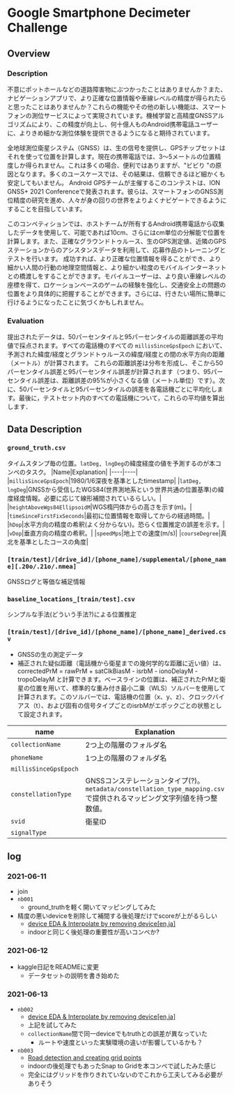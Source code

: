 # Google Smartphone Decimeter Challenge
## Overview
### Description
不意にポットホールなどの道路障害物にぶつかったことはありませんか？また、ナビゲーションアプリで、より正確な位置情報や車線レベルの精度が得られたらと思ったことはありませんか？これらの機能やその他の新しい機能は、スマートフォンの測位サービスによって実現されています。機械学習と高精度GNSSアルゴリズムにより、この精度が向上し、何十億人ものAndroid携帯電話ユーザーに、よりきめ細かな測位体験を提供できるようになると期待されています。

全地球測位衛星システム（GNSS）は、生の信号を提供し、GPSチップセットはそれを使って位置を計算します。現在の携帯電話では、3〜5メートルの位置精度しか得られません。これは多くの場合、便利ではありますが、"ビビり "の原因となります。多くのユースケースでは、その結果は、信頼できるほど細かくも安定してもいません。
Android GPSチームが主催するこのコンテストは、ION GNSS+ 2021 Conferenceで発表されます。彼らは、スマートフォンのGNSS測位精度の研究を進め、人々が身の回りの世界をよりよくナビゲートできるようにすることを目指しています。

このコンペティションでは、ホストチームが所有するAndroid携帯電話から収集したデータを使用して、可能であれば10cm、さらにはcm単位の分解能で位置を計算します。また、正確なグラウンドトゥルース、生のGPS測定値、近隣のGPSステーションからのアシスタンスデータを利用して、応募作品のトレーニングとテストを行います。
成功すれば、より正確な位置情報を得ることができ、より細かい人間の行動の地理空間情報と、より細かい粒度のモバイルインターネットとの橋渡しをすることができます。モバイルユーザーは、より良い車線レベルの座標を得て、ロケーションベースのゲームの経験を強化し、交通安全上の問題の位置をより具体的に把握することができます。さらには、行きたい場所に簡単に行けるようになったことに気づくかもしれません。
### Evaluation
提出されたデータは、50パーセンタイルと95パーセンタイルの距離誤差の平均値で採点されます。すべての電話機のすべての `millisSinceGpsEpoch` において、予測された緯度/経度とグランドトゥルースの緯度/経度との間の水平方向の距離（メートル）が計算されます。
これらの距離誤差は分布を形成し、そこから50パーセンタイル誤差と95パーセンタイル誤差が計算されます（つまり、95パーセンタイル誤差は、距離誤差の95%が小さくなる値（メートル単位）です）。次に、50パーセンタイルと95パーセンタイルの誤差を各電話機ごとに平均化します。最後に，テストセット内のすべての電話機について，これらの平均値を算出します．
## Data Description
### `ground_truth.csv`
タイムスタンプ毎の位置。`latDeg, lngDeg`の緯度経度の値を予測するのが本コンペのタスク。
|Name|Explanation|
|----|----|
|`millisSinceGpsEpoch`|1980/1/6深夜を基準としたtimestamp|
|`latDeg, lngDeg`|GNSSから受信したWGS84(世界測地系という世界共通の位置基準)の緯度経度情報。必要に応じて線形補間されているらしい。|
|`heightAboveWgs84EllipsoidM`|WGS楕円体からの高さを示す(m)。|
|`timeSinceFirstFixSeconds`|最初に位置情報を取得してからの経過時間。|
|`hDop`|水平方向の精度の希釈(よく分からない)。恐らく位置推定の誤差を示す。|
|`vDop`|垂直方向の精度の希釈。|
|`speedMps`|地上での速度(m/s)|
|`courseDegree`|真北を基準としたコースの角度|

### `[train/test]/[drive_id]/[phone_name]/supplemental/[phone_name][.20o/.21o/.nmea]`
GNSSログと等価な補足情報

### `baseline_locations_[train/test].csv`
シンプルな手法(どういう手法?)による位置推定

### `[train/test]/[drive_id]/[phone_name]/[phone_name]_derived.csv`
- GNSSの生の測定データ
- 補正された疑似距離（電話機から衛星までの幾何学的な距離に近い値）は、 correctedPrM = rawPrM + satClkBiasM - isrbM - ionoDelayM - tropoDelayM と計算できます。ベースラインの位置は、補正されたPrMと衛星の位置を用いて、標準的な重み付き最小二乗（WLS）ソルバーを使用して計算されます。このソルバーでは、電話機の位置（x、y、z）、クロックバイアス（t）、および固有の信号タイプごとのisrbMがエポックごとの状態として設定されます。

|name|Explanation|
|----|----|
|`collectionName`|2つ上の階層のフォルダ名|
|`phoneName`|1つ上の階層のフォルダ名|
|`millisSinceGpsEpoch`||
|`constellationType`|GNSSコンステレーションタイプ(?)。`metadata/constellation_type_mapping.csv`で提供されるマッピング文字列値を持つ整数値。|
|`svid`|衛星ID|
|`signalType`||
## log
### 2021-06-11
- join
- `nb001`
    - ground_truthを軽く開いてマッピングしてみた
- 精度の悪いdeviceを削除して補間する後処理だけでscoreが上がるらしい
    - [device EDA & Interpolate by removing device[en,ja]](https://www.kaggle.com/columbia2131/device-eda-interpolate-by-removing-device-en-ja)
    - indoorと同じく後処理の重要性が高いコンペか?
### 2021-06-12
- kaggle日記をREADMEに変更
    - データセットの説明を書き始めた
### 2021-06-13
- `nb002`
    - [device EDA & Interpolate by removing device[en,ja]](https://www.kaggle.com/columbia2131/device-eda-interpolate-by-removing-device-en-ja)
    - 上記を試してみた
    - `collectionName`間で同一deviceでもtruthとの誤差が異なっていた
        - ルートや速度といった実験環境の違いが影響しているかも？
- `nb003`
    - [Road detection and creating grid points](https://www.kaggle.com/kuto0633/road-detection-and-creating-grid-points/comments)
    - indoorの後処理でもあったSnap to Gridを本コンペで試したみた感じ
    - 完全にはグリッドを作りきれていないのでこれから工夫してみる必要がありそう
